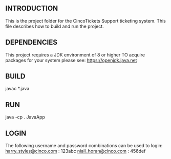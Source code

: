 ## INTRODUCTION
This is the project folder for the CincoTickets Support 
ticketing system.  This file describes how to build and run the project.

## DEPENDENCIES
This project requires a JDK environment of 8 or higher
TO acquire packages for your system please see:
https://openjdk.java.net

## BUILD
javac *.java

## RUN
java -cp . JavaApp

## LOGIN
The following username and password
combinations can be used to login:
harry_styles@cinco.com : 123abc
niall_horan@cinco.com : 456def
